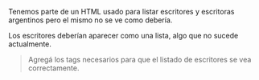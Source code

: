 Tenemos parte de un HTML usado para listar escritores y escritoras argentinos pero el mismo no se ve como debería.

Los escritores deberían aparecer como una lista, algo que no sucede actualmente.

> Agregá los tags necesarios para que el listado de escritores se vea correctamente.